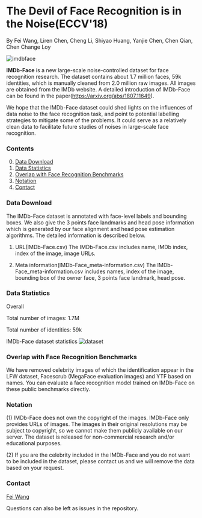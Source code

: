 # The Devil of Face Recognition is in the Noise(ECCV'18)
By Fei Wang, Liren Chen, Cheng Li, Shiyao Huang, Yanjie Chen, Chen Qian, Chen Change Loy

![imdbface](https://github.com/fwang91/IMDb-Face/blob/master/imdb-face.png)

**IMDb-Face** is a new large-scale noise-controlled dataset for face recognition research. The dataset contains about 1.7 million faces, 59k identities, which is manually cleaned from 2.0 million raw images. All images are obtained from the IMDb website. A detailed introduction of IMDb-Face can be found in the paper(https://arxiv.org/abs/1807.11649).

We hope that the IMDb-Face dataset could shed lights on the influences of data noise to the face recognition task, and point to potential labelling strategies to mitigate some of the problems. It could serve as a relatively clean data to facilitate future studies of noises in large-scale face recognition.

### Contents
0. [Data Download](#data-download)
0. [Data Statistics](#data-statistics)
0. [Overlap with Face Recognition Benchmarks](#Overlap-with-Face-Recognition-Benchmarks)
0. [Notation](#Notation)
0. [Contact](#Contact)

### Data Download
The IMDb-Face dataset is annotated with face-level labels and bounding boxes. We also give the 3 points face landmarks and head pose information which is generated by our face alignment and head pose estimation algorithms. The detailed information is described below.
1. URL(IMDb-Face.csv)
The IMDb-Face.csv includes name, IMDb index, index of the image, image URLs.

2. Meta information(IMDb-Face_meta-information.csv)
The IMDb-Face_meta-information.csv includes names, index of the image, bounding box of the owner face, 3 points face landmark, head pose.

### Data Statistics
Overall

Total number of images: 1.7M

Total number of identities: 59k

IMDb-Face dataset statistics 
![dataset](https://github.com/fwang91/IMDb-Face/blob/master/dataset_statistics/dataset_statistics.png)

### Overlap with Face Recognition Benchmarks
We have removed celebrity images of which the identification appear in the LFW dataset, Facescrub (MegaFace evaluation images) and YTF based on names. You can evaluate a face recognition model trained on IMDb-Face on these public benchmarks directly. 

### Notation
(1) IMDb-Face does not own the copyright of the images. IMDb-Face only provides URLs of images. The images in their original resolutions may be subject to copyright, so we cannot make them publicly available on our server. The dataset is released for non-commercial research and/or educational purposes. 

(2) If you are the celebrity included in the IMDb-Face and you do not want to be included in the dataset, please contact us and we will remove the data based on your request.

### Contact
[Fei Wang](wangfei@sensetime.com)

Questions can also be left as issues in the repository. 
